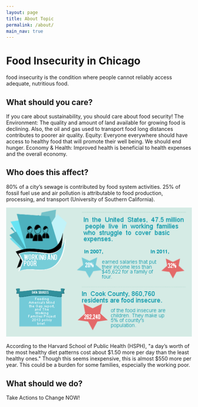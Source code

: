 ```yaml
---
layout: page
title: About Topic
permalink: /about/
main_nav: true
---
```

# Food Insecurity in Chicago
food insecurity is the condition where people cannot reliably access adequate, nutritious food.

## What should you care?
If you care about sustainability, you should care about food security!
The Environment: The quality and amount of land available for growing food is declining. Also, the oil and gas used to transport food long distances contributes to poorer air quality.
Equity: Everyone everywhere should have access to healthy food that will promote their well being. We should end hunger.
Economy & Health: Improved health is beneficial to health expenses and the overall economy.  

## Who does this affect?
80% of a city’s sewage is contributed by food system activities.
25% of fossil fuel use and air pollution is attributable to food production, processing, and transport (University of Southern California).  

![Poor-working](/assets/poor.png)  

According to the Harvard School of Public Health (HSPH), "a day’s worth of the most healthy diet patterns cost about $1.50 more per day than the least healthy ones."
Though this seems inexpensive, this is almost $550 more per year. This could be a burden for some families, especially the working poor.  

## What should we do?
Take Actions to Change NOW!

[centrarium]: https://github.com/bencentra/centrarium
[bencentra]: http://bencentra.com
[jekyll]: https://github.com/jekyll/jekyll
